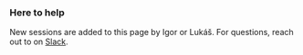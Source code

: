 ### Here to help

New sessions are added to this page by Igor or Lukáš. For questions, reach out to on [Slack](https://labsng.slack.com/messages).